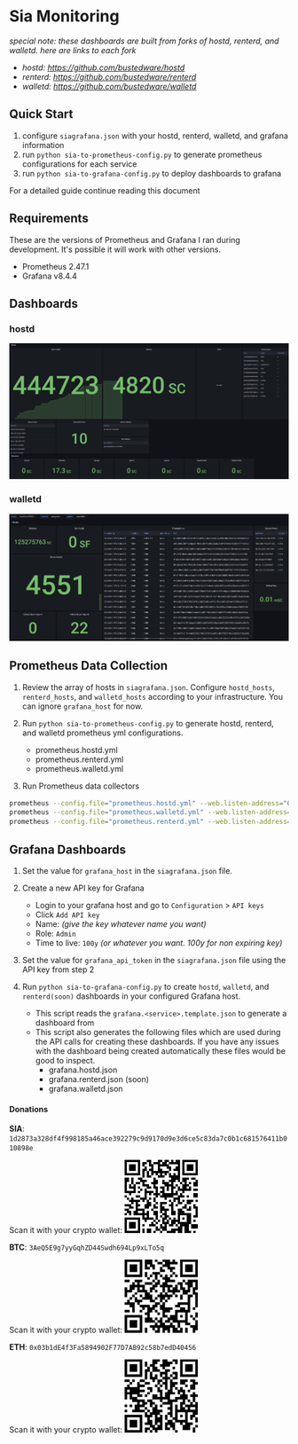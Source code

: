 # Sia Monitoring

*special note: these dashboards are built from forks of hostd, renterd, and walletd. here are links to each fork*
- *hostd: https://github.com/bustedware/hostd*
- *renterd: https://github.com/bustedware/renterd*
- *walletd: https://github.com/bustedware/walletd*

## Quick Start
1. configure `siagrafana.json` with your hostd, renterd, walletd, and grafana information
2. run `python sia-to-prometheus-config.py` to generate prometheus configurations for each service
3. run `python sia-to-grafana-config.py` to deploy dashboards to grafana

For a detailed guide continue reading this document

## Requirements
These are the versions of Prometheus and Grafana I ran during development. It's possible it will work with other versions.
- Prometheus 2.47.1
- Grafana v8.4.4

## Dashboards
### hostd
![alt text](dashboard.png)

### walletd
![alt text](dashboard.walletd.png)

## Prometheus Data Collection
1. Review the array of hosts in `siagrafana.json`. Configure `hostd_hosts`, `renterd_hosts`, and `walletd_hosts` according to your infrastructure. You can ignore `grafana_host` for now.

2. Run `python sia-to-prometheus-config.py` to generate hostd, renterd, and walletd prometheus yml configurations.
    - prometheus.hostd.yml
    - prometheus.renterd.yml
    - prometheus.walletd.yml

3. Run Prometheus data collectors

```bash
prometheus --config.file="prometheus.hostd.yml" --web.listen-address="0.0.0.0:9090" --storage.tsdb.path="hostd"
prometheus --config.file="prometheus.walletd.yml" --web.listen-address="0.0.0.0:10090" --storage.tsdb.path="walletd"
prometheus --config.file="prometheus.renterd.yml" --web.listen-address="0.0.0.0:11090" --storage.tsdb.path="renterd"
```

## Grafana Dashboards
1. Set the value for `grafana_host` in the `siagrafana.json` file.

2. Create a new API key for Grafana
    - Login to your grafana host and go to `Configuration` > `API keys`
    - Click `Add API key`
    - Name: _(give the key whatever name you want)_
    - Role: `Admin`
    - Time to live: `100y` _(or whatever you want. 100y for non expiring key)_

3. Set the value for `grafana_api_token` in the `siagrafana.json` file using the API key from step 2

4. Run `python sia-to-grafana-config.py` to create `hostd`, `walletd`, and `renterd(soon)` dashboards in your configured Grafana host.
    - This script reads the `grafana.<service>.template.json` to generate a dashboard from
    - This script also generates the following files which are used during the API calls for creating these dashboards. If you have any issues with the dashboard being created automatically these files would be good to inspect.
        - grafana.hostd.json
        - grafana.renterd.json (soon)
        - grafana.walletd.json

#### Donations

**SIA**: `1d2873a328df4f998185a46ace392279c9d9170d9e3d6ce5c83da7c0b1c681576411b010898e`

Scan it with your crypto wallet:
![BTC QR code](donate/sia.png)

**BTC**: `3AeQ5E9g7yyGqhZD44Swdh694Lp9xLTo5q`

Scan it with your crypto wallet:
![BTC QR code](donate/btc.png)

**ETH**: `0x03b1dE4f3Fa5894902F77D7AB92c58b7edD40456`

Scan it with your crypto wallet:
![BTC QR code](donate/eth.png)